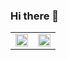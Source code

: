 ### Hi there 👋
<!--
This is a ✨ _special_ ✨ repository because its `README.md` (this file) appears on your GitHub profile.

Here are some ideas to get you started:

- 🔭 I’m currently working on ...
- 🌱 I’m currently learning ...
- 👯 I’m looking to collaborate on ...
- 🤔 I’m looking for help with ...
- 💬 Ask me about ...
- 📫 How to reach me: ...
- 😄 Pronouns: ...
- ⚡ Fun fact: ...
-->
<table width="100%" align="center">
  <tr>
    <td colspan="3" align="center">
      <a href="https://github.com/IceChestnut">
        <picture>
          <source
            srcset="https://github-readme-stats.vercel.app/api?username=IceChestnut&rank_icon=github&hide_border=true&count_private=true&include_all_commits=true&number_format=long&bg_color=00000000&theme=dark"
            media="(prefers-color-scheme: dark)" />
          <source
            srcset="https://github-readme-stats.vercel.app/api?username=IceChestnut&rank_icon=github&hide_border=true&count_private=true&include_all_commits=true&number_format=long&bg_color=00000000"
            media="(prefers-color-scheme: light), (prefers-color-scheme: no-preference)" />
          <img src="https://github-readme-stats.vercel.app/api?username=IceChestnut&rank_icon=github&hide_border=true&count_private=true&include_all_commits=true&number_format=long" height="100%" />
        </picture>
      </a>
    </td>
    <td colspan="3" align="center">
      <a href="https://github.com/IceChestnut/convoychat">
        <picture>
          <source
            srcset="https://github-readme-stats.vercel.app/api/top-langs/?username=IceChestnut&hide_border=true&layout=compact&bg_color=00000000&theme=dark"
            media="(prefers-color-scheme: dark)" />
          <source
            srcset="https://github-readme-stats.vercel.app/api/top-langs/?username=IceChestnut&hide_border=true&layout=compact&bg_color=00000000"
            media="(prefers-color-scheme: light), (prefers-color-scheme: no-preference)" />
          <img src="https://github-readme-stats.vercel.app/api/top-langs/?username=IceChestnut&hide_border=true&layout=compact" height="100%" />
        </picture>
      </a>
    </td>
  </tr>
</table>
